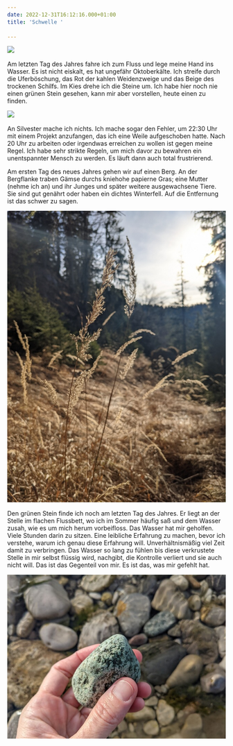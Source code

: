 ```yaml
---
date: 2022-12-31T16:12:16.000+01:00
title: 'Schwelle '

---
```

![](/uploads/31-12-2022_1.jpg)

Am letzten Tag des Jahres fahre ich zum Fluss und lege meine Hand ins Wasser. Es ist nicht eiskalt, es hat ungefähr Oktoberkälte. Ich streife durch die Uferböschung, das Rot der kahlen Weidenzweige und das Beige des trockenen Schilfs. Im Kies drehe ich die Steine um. Ich habe hier noch nie einen grünen Stein gesehen, kann mir aber vorstellen, heute einen zu finden.

![](/uploads/31-12-2022_2.jpg)

An Silvester mache ich nichts. Ich mache sogar den Fehler, um 22:30 Uhr mit einem Projekt anzufangen, das ich eine Weile aufgeschoben hatte. Nach 20 Uhr zu arbeiten oder irgendwas erreichen zu wollen ist gegen meine Regel. Ich habe sehr strikte Regeln, um mich davor zu bewahren ein unentspannter Mensch zu werden. Es läuft dann auch total frustrierend.

Am ersten Tag des neues Jahres gehen wir auf einen Berg. An der Bergflanke traben Gämse durchs kniehohe papierne Gras; eine Mutter (nehme ich an) und ihr Junges und später weitere ausgewachsene Tiere. Sie sind gut genährt oder haben ein dichtes Winterfell. Auf die Entfernung ist das schwer zu sagen.

![](/uploads/01-01-2023.jpg)

Den grünen Stein finde ich noch am letzten Tag des Jahres. Er liegt an der Stelle im flachen Flussbett, wo ich im Sommer häufig saß und dem Wasser zusah, wie es um mich herum vorbeifloss. Das Wasser hat mir geholfen. Viele Stunden darin zu sitzen. Eine leibliche Erfahrung zu machen, bevor ich verstehe, warum ich genau diese Erfahrung will. Unverhältnismäßig viel Zeit damit zu verbringen. Das Wasser so lang zu fühlen bis diese verkrustete Stelle in mir selbst flüssig wird, nachgibt, die Kontrolle verliert und sie auch nicht will. Das ist das Gegenteil von mir. Es ist das, was mir gefehlt hat.

![](/uploads/31-12-2022_7.jpg)